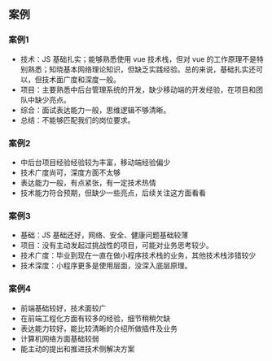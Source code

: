 ## 案例

### 案例1

- 技术：JS 基础扎实；能够熟悉使用 vue 技术栈，但对 vue 的工作原理不是特别熟悉；知晓基本网络理论知识，但缺乏实践经验。总的来说，基础扎实还可以，但技术面广度和深度一般。
- 项目：主要熟悉中后台管理系统的开发，缺少移动端的开发经验，在项目和团队中缺少亮点。
- 综合：面试表达能力一般，思维逻辑不够清晰。
- 总结：不能够匹配我们的岗位要求。

### 案例2

- 中后台项目经验经验较为丰富，移动端经验偏少
- 技术广度尚可，深度方面不太够
- 表达能力一般，有点紧张，有一定技术热情
- 技术能力符合预期，但缺少一些亮点，后续关注这方面看看

### 案例3

- 基础：JS 基础还好，网络、安全、健康问题基础较薄
- 项目：没有主动发起过挑战性的项目，可能对业务思考较少。
- 技术广度：毕业到现在一直在做小程序技术栈的业务，其他技术栈涉猎较少
- 技术深度：小程序更多是使用层面，没深入底层原理。

### 案例4

- 前端基础较好，技术面较广
- 在前端工程化方面有较多的经验，细节稍稍欠缺
- 表达能力较好，能比较清晰的介绍所做插件及业务
- 计算机网络方面基础较弱
- 能主动的提出和推进技术侧解决方案
